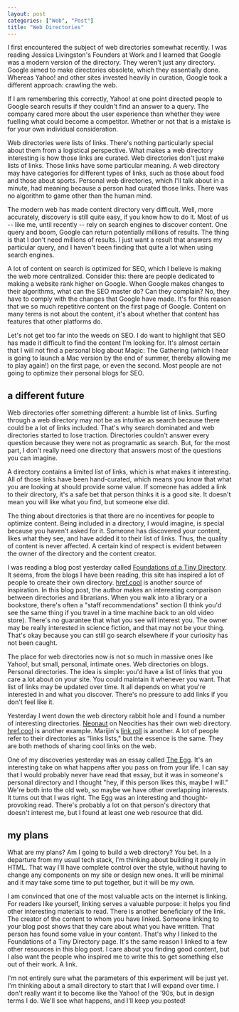 ```yaml
---
layout: post
categories: ["Web", "Post"]
title: "Web Directories"
---
```


I first encountered the subject of web directories somewhat recently. I was reading Jessica Livingston's Founders at Work and I learned that Google was a modern version of the directory. They weren't just any directory. Google aimed to make directories obsolete, which they essentially done. Whereas Yahoo! and other sites invested heavily in curation, Google took a different approach: crawling the web.

If I am remembering this correctly, Yahoo! at one point directed people to Google search results if they couldn't find an answer to a query. The company cared more about the user experience than whether they were fuelling what could become a competitor. Whether or not that is a mistake is for your own individual consideration.

Web directories were lists of links. There's nothing particularly special about them from a logistical perspective. What makes a web directory interesting is how those links are curated. Web directories don't just make lists of links. Those links have some particular meaning. A web directory may have categories for different types of links, such as those about food and those about sports. Personal web directories, which I'll talk about in a minute, had meaning because a person had curated those links. There was no algorithm to game other than the human mind.

The modern web has made content directory very difficult. Well, more accurately, discovery is still quite easy, if you know how to do it. Most of us -- like me, until recently -- rely on search engines to discover content. One query and boom, Google can return potentially millions of results. The thing is that I don't need millions of results. I just want a result that answers my particular query, and I haven't been finding that quite a lot when using search engines.

A lot of content on search is optimized for SEO, which I believe is making the web more centralized. Consider this: there are people dedicated to making a website rank higher on Google. When Google makes changes to their algorithms, what can the SEO master do? Can they complain? No, they have to comply with the changes that Google have made. It's for this reason that we so much repetitive content on the first page of Google. Content on many terms is not about the content, it's about whether that content has features that other platforms do.

Let's not get too far into the weeds on SEO. I do want to highlight that SEO has made it difficult to find the content I'm looking for. It's almost certain that I will not find a personal blog about Magic: The Gathering (which I hear is going to launch a Mac version by the end of summer, thereby allowing me to play again!) on the first page, or even the second. Most people are not going to optimize their personal blogs for SEO.

## a different future

Web directories offer something different: a humble list of links. Surfing through a web directory may not be as intuitive as search because there could be a lot of links included. That's why search dominated and web directories started to lose traction. Directories couldn't answer every question because they were not as programatic as search. But, for the most part, I don't really need one directory that answers most of the questions you can imagine.

A directory contains a limited list of links, which is what makes it interesting. All of those links have been hand-curated, which means you know that what you are looking at should provide some value. If someone has added a link to their directory, it's a safe bet that person thinks it is a good site. It doesn't mean you will like what you find, but someone else did.

The thing about directories is that there are no incentives for people to optimize content. Being included in a directory, I would imagine, is special because you haven't asked for it. Someone has discovered your content, likes what they see, and have added it to their list of links. Thus, the quality of content is never affected. A certain kind of respect is evident between the owner of the directory and the content creator.

I was reading a blog post yesterday called [Foundations of a Tiny Directory](https://www.kickscondor.com/foundations-of-a-tiny-directory/). It seems, from the blogs I have been reading, this site has inspired a lot of people to create their own directory. [href.cool](https://href.cool) is another source of inspiration. In this blog post, the author makes an interesting comparison between directories and librarians. When you walk into a library or a bookstore, there's often a "staff recommendations" section (I think you'd see the same thing if you travel in a time machine back to an old video store). There's no guarantee that what you see will interest you. The owner may be really interested in science fiction, and that may not be your thing. That's okay because you can still go search elsewhere if your curiosity has not been caught.

The place for web directories now is not so much in massive ones like Yahoo!, but small, personal, intimate ones. Web directories on blogs. Personal directories. The idea is simple: you'd have a list of links that you care a lot about on your site. You could maintain it whenever you want. That list of links may be updated over time. It all depends on what you're interested in and what you discover. There's no pressure to add links if you don't feel like it.

Yesterday I went down the web directory rabbit hole and I found a number of interesting directories. [Neonaut](https://neonaut.neocities.org/directory/) on Neocities has their own web directory. [href.cool](https://href.cool) is another example. Marijin's [link roll](https://marijnflorence.neocities.org/linkroll/) is another. A lot of people refer to their directories as "links lists," but the essence is the same. They are both methods of sharing cool links on the web.

One of my discoveries yesterday was an essay called [The Egg](http://galactanet.com/oneoff/theegg_mod.html). It's an interesting take on what happens after you pass on from your life. I can say that I would probably never have read that essay, but it was in someone's personal directory and I thought "hey, if this person likes this, maybe I will." We're both into the old web, so maybe we have other overlapping interests. It turns out that I was right. The Egg was an interesting and thought-provoking read. There's probably a lot on that person's directory that doesn't interest me, but I found at least one web resource that did.

## my plans

What are my plans? Am I going to build a web directory? You bet. In a departure from my usual tech stack, I'm thinking about building it purely in HTML. That way I'll have complete control over the style, without having to change any components on my site or design new ones. It will be minimal and it may take some time to put together, but it will be my own.

I am convinced that one of the most valuable acts on the internet is linking. For readers like yourself, linking serves a valuable purpose: it helps you find other interesting materials to read. There is another beneficiary of the link. The creator of the content to whom you have linked. Someone linking to your blog post shows that they care about what you have written. That person has found some value in your content. That's why I linked to the Foundations of a Tiny Directory page. It's the same reason I linked to a few other resources in this blog post. I care about you finding good content, but I also want the people who inspired me to write this to get something else out of their work. A link.

I'm not entirely sure what the parameters of this experiment will be just yet. I'm thinking about a small directory to start that I will expand over time. I don't really want it to become like the Yahoo! of the '90s, but in design terms I do. We'll see what happens, and I'll keep you posted!